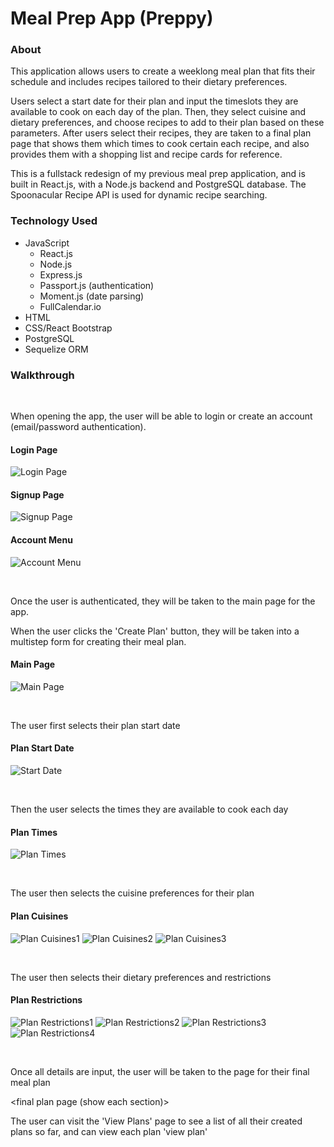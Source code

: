 # Meal Prep App (Preppy)

### About

This application allows users to create a weeklong meal plan that fits their schedule and includes recipes tailored to their dietary preferences. 

Users select a start date for their plan and input the timeslots they are available to cook on each day of the plan. Then, they select cuisine and dietary preferences, and choose recipes to add to their plan based on these parameters. After users select their recipes, they are taken to a final plan page that shows them which times to cook certain each recipe, and also provides them with a shopping list and recipe cards for reference.

This is a fullstack redesign of my previous meal prep application, and is built in React.js, with a Node.js backend and PostgreSQL database. The Spoonacular Recipe API is used for dynamic recipe searching.

### Technology Used

* JavaScript
  * React.js
  * Node.js
  * Express.js
  * Passport.js (authentication)
  * Moment.js (date parsing)
  * FullCalendar.io
* HTML
* CSS/React Bootstrap
* PostgreSQL
 * Sequelize ORM

### Walkthrough

<br>

When opening the app, the user will be able to login or create an account (email/password authentication).

#### Login Page
![Login Page](./meal-prep-react/src/assets/images/readme/login.png)

#### Signup Page

![Signup Page](./meal-prep-react/src/assets/images/readme/signup.png)

#### Account Menu
![Account Menu](./meal-prep-react/src/assets/images/readme/authmenu.png)

<br>

Once the user is authenticated, they will be taken to the main page for the app.

When the user clicks the 'Create Plan' button, they will be taken into a multistep form for creating their meal plan. 

#### Main Page
![Main Page](./meal-prep-react/src/assets/images/readme/main.png)

<br>

The user first selects their plan start date

#### Plan Start Date

![Start Date](./meal-prep-react/src/assets/images/readme/planstart.png)

<br>

Then the user selects the times they are available to cook each day

#### Plan Times

![Plan Times](./meal-prep-react/src/assets/images/readme/plantimes_1.png)

<br>

The user then selects the cuisine preferences for their plan

#### Plan Cuisines

![Plan Cuisines1](./meal-prep-react/src/assets/images/readme/cuisinesclosed.png)
![Plan Cuisines2](./meal-prep-react/src/assets/images/readme/cuisinesopen.png)
![Plan Cuisines3](./meal-prep-react/src/assets/images/readme/cuisinesselected.png)

<br>

The user then selects their dietary preferences and restrictions

#### Plan Restrictions

![Plan Restrictions1](./meal-prep-react/src/assets/images/readme/dietsclosed.png)
![Plan Restrictions2](./meal-prep-react/src/assets/images/readme/dietsopen.png)
![Plan Restrictions3](./meal-prep-react/src/assets/images/readme/dietsopen_2.png)
![Plan Restrictions4](./meal-prep-react/src/assets/images/readme/dietsselected.png)

<br>

Once all details are input, the user will be taken to the page for their final meal plan


<final plan page (show each section)>


The user can visit the 'View Plans' page to see a list of all their created plans so far, and can view each plan 'view plan'

<view plans page>

